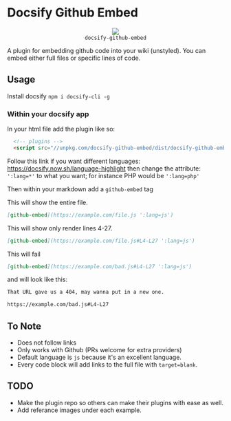 # Docsify Github Embed
<p align="center">
  <img src="https://docsify.js.org/_media/icon.svg" />
  <br />
  <code>docsify-github-embed</code>
</p>

A plugin for embedding github code into your wiki (unstyled). You can embed either full files or specific lines of code.

## Usage
Install docsify `npm i docsify-cli -g`

### Within your docsify app

In your html file add the plugin like so:
```html
  <!-- plugins -->
  <script src="//unpkg.com/docsify-github-embed/dist/docsify-github-embed.min.js" />
```

Follow this link if you want different languages: https://docsify.now.sh/language-highlight then change the attribute: `':lang=*'` to what you want; for instance PHP would be `':lang=php'`

Then within your markdown add a `github-embed` tag

This will show the entire file.
```md
[github-embed](https://example.com/file.js ':lang=js')
```

This will show only render lines 4-27.
```md
[github-embed](https://example.com/file.js#L4-L27 ':lang=js')
```

This will fail
```md
[github-embed](https://example.com/bad.js#L4-L27 ':lang=js')
```

and will look like this:
```md
That URL gave us a 404, may wanna put in a new one.

https://example.com/bad.js#L4-L27
```

## To Note
* Does not follow links
* Only works with Github (PRs welcome for extra providers)
* Default language is `js` because it's an excellent language.
* Every code block will add links to the full file with `target=blank`.

## TODO
* Make the plugin repo so others can make their plugins with ease as well.
* Add referance images under each example.
